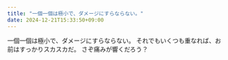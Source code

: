 ```yaml
---
title: "一個一個は極小で、ダメージにすらならない。"
date: 2024-12-21T15:33:50+09:00
---
```

一個一個は極小で、ダメージにすらならない。
それでもいくつも重なれば、お前はすっかりスカスカだ。
さぞ痛みが響くだろう？
